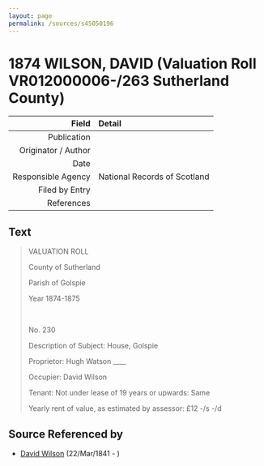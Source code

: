 ```yaml
---
layout: page
permalink: /sources/s45050196
---
```


# 1874 WILSON, DAVID (Valuation Roll VR012000006-/263 Sutherland County)

Field | Detail
---:|:---
Publication | 
Originator / Author | 
Date | 
Responsible Agency | National Records of Scotland
Filed by Entry | 
References | 

## Text

> VALUATION ROLL
>
> County of Sutherland
>
> Parish of Golspie
>
> Year 1874-1875
>
> <br/>
>
> No. 230
>
> Description of Subject: House, Golspie
>
> Proprietor: Hugh Watson ____
>
> Occupier: David Wilson
>
> Tenant: Not under lease of 19 years or upwards: Same
>
> Yearly rent of value, as estimated by assessor: £12 -/s -/d
>

## Source Referenced by

* [David Wilson](../people/@15598112@-david-wilson-b1841-3-22-d.md) (22/Mar/1841 - )
